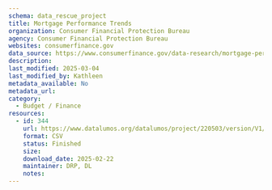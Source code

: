 ```yaml
---
schema: data_rescue_project 
title: Mortgage Performance Trends
organization: Consumer Financial Protection Bureau
agency: Consumer Financial Protection Bureau
websites: consumerfinance.gov
data_source: https://www.consumerfinance.gov/data-research/mortgage-performance-trends/
description: 
last_modified: 2025-03-04
last_modified_by: Kathleen
metadata_available: No
metadata_url: 
category:
  - Budget / Finance
resources:
  - id: 344
    url: https://www.datalumos.org/datalumos/project/220503/version/V1/view
    format: CSV
    status: Finished
    size: 
    download_date: 2025-02-22
    maintainer: DRP, DL
    notes: 
---
```

